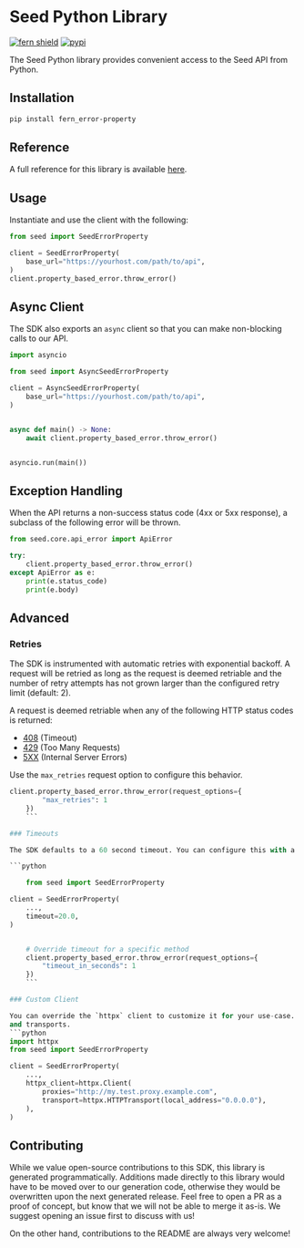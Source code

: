 # Seed Python Library

[![fern shield](https://img.shields.io/badge/%F0%9F%8C%BF-Built%20with%20Fern-brightgreen)](https://buildwithfern.com?utm_source=github&utm_medium=github&utm_campaign=readme&utm_source=Seed%2FPython)
[![pypi](https://img.shields.io/pypi/v/fern_error-property)](https://pypi.python.org/pypi/fern_error-property)

The Seed Python library provides convenient access to the Seed API from Python.

## Installation

```sh
pip install fern_error-property
```

## Reference

A full reference for this library is available [here](./reference.md).

## Usage

Instantiate and use the client with the following:

```python
from seed import SeedErrorProperty

client = SeedErrorProperty(
    base_url="https://yourhost.com/path/to/api",
)
client.property_based_error.throw_error()
```

## Async Client

The SDK also exports an `async` client so that you can make non-blocking calls to our API.

```python
import asyncio

from seed import AsyncSeedErrorProperty

client = AsyncSeedErrorProperty(
    base_url="https://yourhost.com/path/to/api",
)


async def main() -> None:
    await client.property_based_error.throw_error()


asyncio.run(main())
```

## Exception Handling

When the API returns a non-success status code (4xx or 5xx response), a subclass of the following error
will be thrown.

```python
from seed.core.api_error import ApiError

try:
    client.property_based_error.throw_error()
except ApiError as e:
    print(e.status_code)
    print(e.body)
```

## Advanced

### Retries

The SDK is instrumented with automatic retries with exponential backoff. A request will be retried as long
as the request is deemed retriable and the number of retry attempts has not grown larger than the configured
retry limit (default: 2).

A request is deemed retriable when any of the following HTTP status codes is returned:

- [408](https://developer.mozilla.org/en-US/docs/Web/HTTP/Status/408) (Timeout)
- [429](https://developer.mozilla.org/en-US/docs/Web/HTTP/Status/429) (Too Many Requests)
- [5XX](https://developer.mozilla.org/en-US/docs/Web/HTTP/Status/500) (Internal Server Errors)

Use the `max_retries` request option to configure this behavior.

```python
client.property_based_error.throw_error(request_options={
        "max_retries": 1
    })
    ```

### Timeouts

The SDK defaults to a 60 second timeout. You can configure this with a timeout option at the client or request level.

```python

    from seed import SeedErrorProperty

client = SeedErrorProperty(
    ...,
    timeout=20.0,
)


    # Override timeout for a specific method
    client.property_based_error.throw_error(request_options={
        "timeout_in_seconds": 1
    })
    ```

### Custom Client

You can override the `httpx` client to customize it for your use-case. Some common use-cases include support for proxies
and transports.
```python
import httpx
from seed import SeedErrorProperty

client = SeedErrorProperty(
    ...,
    httpx_client=httpx.Client(
        proxies="http://my.test.proxy.example.com",
        transport=httpx.HTTPTransport(local_address="0.0.0.0"),
    ),
)
```

## Contributing

While we value open-source contributions to this SDK, this library is generated programmatically.
Additions made directly to this library would have to be moved over to our generation code,
otherwise they would be overwritten upon the next generated release. Feel free to open a PR as
a proof of concept, but know that we will not be able to merge it as-is. We suggest opening
an issue first to discuss with us!

On the other hand, contributions to the README are always very welcome!
